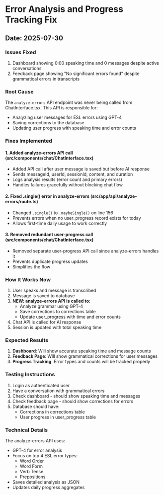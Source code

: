 # Error Analysis and Progress Tracking Fix

## Date: 2025-07-30

### Issues Fixed
1. Dashboard showing 0:00 speaking time and 0 messages despite active conversations
2. Feedback page showing "No significant errors found" despite grammatical errors in transcripts

### Root Cause
The `analyze-errors` API endpoint was never being called from ChatInterface.tsx. This API is responsible for:
- Analyzing user messages for ESL errors using GPT-4
- Saving corrections to the database
- Updating user progress with speaking time and error counts

### Fixes Implemented

#### 1. Added analyze-errors API call (src/components/chat/ChatInterface.tsx)
- Added API call after user message is saved but before AI response
- Sends messageId, userId, sessionId, content, and duration
- Logs analysis results (error count and primary errors)
- Handles failures gracefully without blocking chat flow

#### 2. Fixed .single() error in analyze-errors (src/app/api/analyze-errors/route.ts)
- Changed `.single()` to `.maybeSingle()` on line 156
- Prevents errors when no user_progress record exists for today
- Allows first-time daily usage to work correctly

#### 3. Removed redundant user-progress call (src/components/chat/ChatInterface.tsx)
- Removed separate user-progress API call since analyze-errors handles it
- Prevents duplicate progress updates
- Simplifies the flow

### How It Works Now

1. User speaks and message is transcribed
2. Message is saved to database
3. **NEW: analyze-errors API is called to:**
   - Analyze grammar using GPT-4
   - Save corrections to corrections table
   - Update user_progress with time and error counts
4. Chat API is called for AI response
5. Session is updated with total speaking time

### Expected Results

1. **Dashboard**: Will show accurate speaking time and message counts
2. **Feedback Page**: Will show grammatical corrections for user messages
3. **Progress Tracking**: Error types and counts will be tracked properly

### Testing Instructions

1. Login as authenticated user
2. Have a conversation with grammatical errors
3. Check dashboard - should show speaking time and messages
4. Check feedback page - should show corrections for errors
5. Database should have:
   - Corrections in corrections table
   - User progress in user_progress table

### Technical Details

The analyze-errors API uses:
- GPT-4 for error analysis
- Focus on top 4 ESL error types:
  - Word Order
  - Word Form
  - Verb Tense
  - Prepositions
- Saves detailed analysis as JSON
- Updates daily progress aggregates